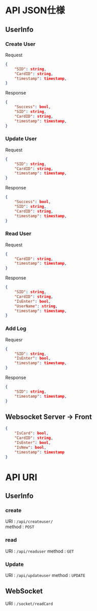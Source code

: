 # API JSON仕様
## UserInfo
### Create User
Request
```json
{
    "SID": string,
    "CardID": string,
    "timestamp": timestamp,
}
```
Response
```json
{
    "Success": bool,
    "SID": string,
    "CardID": string,
    "timestamp": timestamp,
}
```
### Update User
Request
```json
{
    "SID": string,
    "CardID": string,
    "timestamp": timestamp,
}
```
Response
```json
{
    "Success": bool,
    "SID": string,
    "CardID": string,
    "timestamp": timestamp,
}
```

### Read User
Request
```json
{
    "CardID": string,
    "timestamp": timestamp,
}
```
Response
```json
{
    "SID": string,
    "CardID": string,
    "IsEnter": bool,
    "UserName": string,
    "timestamp": timestamp,
}
```

### Add Log
Requesr
```json
{
    "SID": string,
    "IsEnter": bool,
    "timestamp": timestamp,
}
```
Response
```json
{
    "SID": string,
    "timestamp": timestamp,
}
```

## Websocket Server -> Front
```json
{
    "IsCard": bool,
    "CardID": string,
    "IsEnter": bool,
    "IsNew": bool,
    "timestamp": timestamp
}
```

# API URI

## UserInfo
### create
URI : `/api/createuser/`  
method : `POST`  

### read
URI : `/api/readuser`
method : `GET`

### Update
URI : `/api/updateuser`
method : `UPDATE`

## WebSocket
URI : `/socket/readCard`
